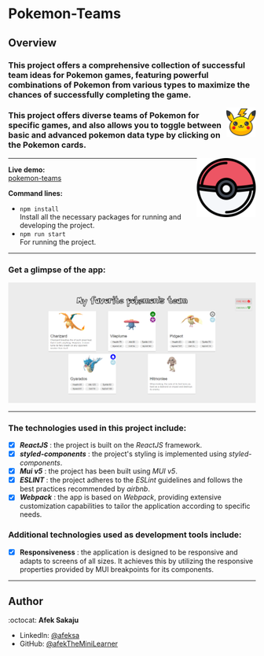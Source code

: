 # Pokemon-Teams

## Overview

### This project offers a comprehensive collection of successful team ideas for Pokemon games, featuring powerful combinations of Pokemon from various types to maximize the chances of successfully completing the game.<br />

<img src="./readme-resources/pikachu.png" width=60px height=60px align="right">

### This project offers diverse teams of Pokemon for specific games, and also allows you to toggle between basic and advanced pokemon data type by clicking on the Pokemon cards.

<img src="./readme-resources/pokeball.png" width=120px height=120px align="right">

---

**Live demo:**</br>[pokemon-teams](http://afektheminilearner.github.io/pokemon-teams)

**Command lines:**

- `npm install` <br /> Install all the necessary packages for running and developing the project.
- `npm run start`<br /> For running the project.

---

### **Get a glimpse of the app:**

![Example](./readme-resources/pok.PNG)

---

### The technologies used in this project include:

- [x] _**ReactJS**_ : the project is built on the _ReactJS_ framework.
- [x] _**styled-components**_ : the project's styling is implemented using _styled-components_.
- [x] _**Mui v5**_ : the project has been built using _MUI v5_.
- [x] _**ESLINT**_ : the project adheres to the _ESLint_ guidelines and follows the best practices recommended by _airbnb_.
- [x] _**Webpack**_ : the app is based on _Webpack_, providing extensive customization capabilities to tailor the application according to specific needs.

### Additional technologies used as development tools include:

- [x] **Responsiveness** : the application is designed to be responsive and adapts to screens of all sizes. It achieves this by utilizing the responsive properties provided by MUI breakpoints for its components.

---

## Author

:octocat: **Afek Sakaju**

- LinkedIn: [@afeksa](https://www.linkedin.com/in/afeksa/)
- GitHub: [@afekTheMiniLearner](https://github.com/afekTheMiniLearner)
